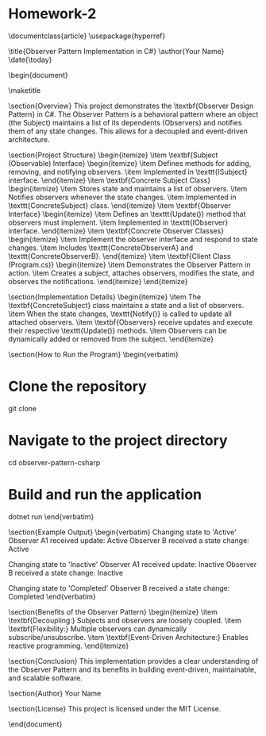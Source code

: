 # Homework-2

\documentclass{article}
\usepackage{hyperref}

\title{Observer Pattern Implementation in C\#}
\author{Your Name}
\date{\today}

\begin{document}

\maketitle

\section{Overview}
This project demonstrates the \textbf{Observer Design Pattern} in C\#. The Observer Pattern is a behavioral pattern where an object (the Subject) maintains a list of its dependents (Observers) and notifies them of any state changes. This allows for a decoupled and event-driven architecture.

\section{Project Structure}
\begin{itemize}
    \item \textbf{Subject (Observable) Interface}
    \begin{itemize}
        \item Defines methods for adding, removing, and notifying observers.
        \item Implemented in \texttt{ISubject} interface.
    \end{itemize}
    \item \textbf{Concrete Subject Class}
    \begin{itemize}
        \item Stores state and maintains a list of observers.
        \item Notifies observers whenever the state changes.
        \item Implemented in \texttt{ConcreteSubject} class.
    \end{itemize}
    \item \textbf{Observer Interface}
    \begin{itemize}
        \item Defines an \texttt{Update()} method that observers must implement.
        \item Implemented in \texttt{IObserver} interface.
    \end{itemize}
    \item \textbf{Concrete Observer Classes}
    \begin{itemize}
        \item Implement the observer interface and respond to state changes.
        \item Includes \texttt{ConcreteObserverA} and \texttt{ConcreteObserverB}.
    \end{itemize}
    \item \textbf{Client Class (Program.cs)}
    \begin{itemize}
        \item Demonstrates the Observer Pattern in action.
        \item Creates a subject, attaches observers, modifies the state, and observes the notifications.
    \end{itemize}
\end{itemize}

\section{Implementation Details}
\begin{itemize}
    \item The \textbf{ConcreteSubject} class maintains a state and a list of observers.
    \item When the state changes, \texttt{Notify()} is called to update all attached observers.
    \item \textbf{Observers} receive updates and execute their respective \texttt{Update()} methods.
    \item Observers can be dynamically added or removed from the subject.
\end{itemize}

\section{How to Run the Program}
\begin{verbatim}
# Clone the repository
git clone <repository-url>

# Navigate to the project directory
cd observer-pattern-csharp

# Build and run the application
dotnet run
\end{verbatim}

\section{Example Output}
\begin{verbatim}
Changing state to 'Active'
Observer A1 received update: Active
Observer B received a state change: Active

Changing state to 'Inactive'
Observer A1 received update: Inactive
Observer B received a state change: Inactive

Changing state to 'Completed'
Observer B received a state change: Completed
\end{verbatim}

\section{Benefits of the Observer Pattern}
\begin{itemize}
    \item \textbf{Decoupling:} Subjects and observers are loosely coupled.
    \item \textbf{Flexibility:} Multiple observers can dynamically subscribe/unsubscribe.
    \item \textbf{Event-Driven Architecture:} Enables reactive programming.
\end{itemize}

\section{Conclusion}
This implementation provides a clear understanding of the Observer Pattern and its benefits in building event-driven, maintainable, and scalable software.

\section{Author}
Your Name

\section{License}
This project is licensed under the MIT License.

\end{document}

